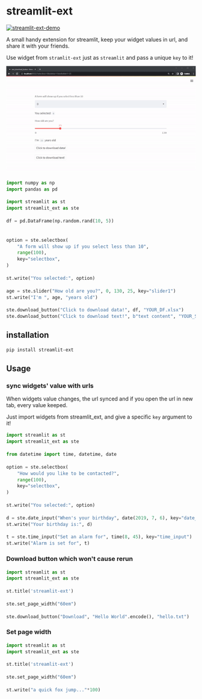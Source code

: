 # streamlit-ext

[![streamlit-ext-demo](https://static.streamlit.io/badges/streamlit_badge_black_white.svg)](https://paleneutron-streamlit-ext-testse2etest-sync-widget-orfpyh.streamlitapp.com/)

A small handy extension for streamlit, keep your widget values in url, and share it with your friends.

Use widget from `stramlit-ext` just as `streamlit` and pass a unique `key` to it!

![example gif](https://raw.githubusercontent.com/PaleNeutron/streamlit-ext/master/docs/examples.gif)

```python
import numpy as np
import pandas as pd

import streamlit as st
import streamlit_ext as ste

df = pd.DataFrame(np.random.rand(10, 5))


option = ste.selectbox(
    "A form will show up if you select less than 10",
    range(100),
    key="selectbox",
)

st.write("You selected:", option)

age = ste.slider("How old are you?", 0, 130, 25, key="slider1")
st.write("I'm ", age, "years old")

ste.download_button("Click to download data!", df, "YOUR_DF.xlsx")
ste.download_button("Click to download text!", b"text content", "YOUR_STRING.txt")
```



## installation

```bash
pip install streamlit-ext
```

## Usage

### sync widgets' value with urls

When widgets value changes, the url synced and if you open the url in new tab, every value keeped.

Just import widgets from streamlit_ext, and give a specific `key` argument to it!

```python
import streamlit as st
import streamlit_ext as ste

from datetime import time, datetime, date

option = ste.selectbox(
    "How would you like to be contacted?",
    range(100),
    key="selectbox",
)

st.write("You selected:", option)

d = ste.date_input("When's your birthday", date(2019, 7, 6), key="date_input")
st.write("Your birthday is:", d)

t = ste.time_input("Set an alarm for", time(8, 45), key="time_input")
st.write("Alarm is set for", t)
```

### Download button which won't cause rerun

```python
import streamlit as st
import streamlit_ext as ste

st.title('streamlit-ext')

ste.set_page_width("60em")

ste.download_button("Download", "Hello World".encode(), "hello.txt")
```

### Set page width

```python
import streamlit as st
import streamlit_ext as ste

st.title('streamlit-ext')

ste.set_page_width("60em")

st.write("a quick fox jump..."*100)
```
